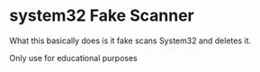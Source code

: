 # system32 Fake Scanner
What this basically does is it fake scans System32 and deletes it.

Only use for educational purposes

